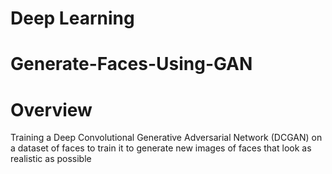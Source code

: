 # Deep Learning
# Generate-Faces-Using-GAN

# Overview
Training a Deep Convolutional Generative Adversarial Network (DCGAN) on a dataset of faces to train it to generate new images of faces that look as realistic as possible
